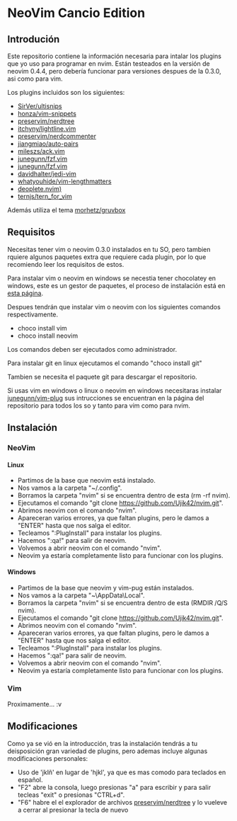 # NeoVim Cancio Edition

## Introdución

Este repositorio contiene la información necesaria para intalar los plugins que
yo uso para programar en nvim. Están testeados en la versión de neovim 0.4.4,
pero debería funcionar para versiones despues de la 0.3.0, asi como para vim.

Los plugins incluidos son los siguientes:
- [SirVer/ultisnips](https://github.com/SirVer/ultisnips)
- [honza/vim-snippets](https://github.com/honza/vim-snippets)
- [preservim/nerdtree](https://github.com/preservim/nerdtree)
- [itchyny/lightline.vim](https://github.com/itchyny/lightline.vim)
- [preservim/nerdcommenter](https://github.com/preservim/nerdcommenter)
- [jiangmiao/auto-pairs](https://github.com/jiangmiao/auto-pairs)
- [mileszs/ack.vim](https://github.com/mileszs/ack.vim)
- [junegunn/fzf.vim](https://github.com/mileszs/ack.vim)
- [junegunn/fzf.vim](https://github.com/junegunn/fzf.vim)
- [davidhalter/jedi-vim](https://github.com/davidhalter/jedi-vim)
- [whatyouhide/vim-lengthmatters](https://github.com/whatyouhide/vim-lengthmatters)
- [deoplete.nvim)](https://github.com/Shougo/deoplete.nvim)
- [ternjs/tern_for_vim](https://github.com/ternjs/tern_for_vim)

Además utiliza el tema [morhetz/gruvbox](https://github.com/morhetz/gruvbox)

## Requisitos

Necesitas tener vim o neovim 0.3.0 instalados en tu SO, pero tambien rquiere 
algunos paquetes extra que requiere cada plugin, por lo que recomiendo leer los
requisitos de estos.

Para instalar vim o neovim en windows se necestia tener chocolatey en windows,
este es un gestor de paquetes, el proceso de instalación está en [esta
página](https://chocolatey.org/install).

Despues tendrán que instalar vim o neovim con los siguientes comandos
respectivamente.
- choco install vim
- choco install neovim

Los comandos deben ser ejecutados como administrador.

Para instalar git en linux ejecutamos el comando "choco install git"

Tambien se necesita el paquete git para descargar el repositorio.

Si usas vim en windows o linux o neovim en windows necesitaras instalar 
[junegunn/vim-plug](https://github.com/junegunn/vim-plug) sus intrucciones se 
encuentran en la página del repositorio para todos los so y tanto para vim como
para nvim.

## Instalación

### NeoVim

#### Linux

- Partimos de la base que neovim está instalado.
- Nos vamos a la carpeta "~/.config".
- Borramos la carpeta "nvim" si se encuentra dentro de esta (rm -rf nvim).
- Ejecutamos el comando "git clone https://github.com/Ujik42/nvim.git".
- Abrimos neovim con el comando "nvim".
- Apareceran varios errores, ya que faltan plugins, pero le damos a "ENTER"
  hasta que nos salga el editor.
- Tecleamos ":PlugInstall" para instalar los plugins.
- Hacemos ":qa!" para salir de neovim.
- Volvemos a abrir neovim con el comando "nvim".
- Neovim ya estaría completamente listo para funcionar con los plugins.

#### Windows

- Partimos de la base que neovim y vim-pug están instalados.
- Nos vamos a la carpeta "~\AppData\Local".
- Borramos la carpeta "nvim" si se encuentra dentro de esta (RMDIR /Q/S nvim).
- Ejecutamos el comando "git clone https://github.com/Ujik42/nvim.git".
- Abrimos neovim con el comando "nvim".
- Apareceran varios errores, ya que faltan plugins, pero le damos a "ENTER"
  hasta que nos salga el editor.
- Tecleamos ":PlugInstall" para instalar los plugins.
- Hacemos ":qa!" para salir de neovim.
- Volvemos a abrir neovim con el comando "nvim".
- Neovim ya estaría completamente listo para funcionar con los plugins.

### Vim

Proximamente... :v

## Modificaciones

Como ya se vió en la introducción, tras la instalación tendrás a tu deisposición
gran variedad de plugins, pero ademas incluye algunas modificaciones personales:

- Uso de 'jklñ' en lugar de 'hjkl', ya que es mas comodo para teclados en
  español.
- "F2" abre la consola, luego presionas "a" para escribir y para salir tecleas
"exit" o presionas "CTRL+d".
- "F6" habre el el explorador de archivos [preservim/nerdtree](https://github.com/preservim/nerdtree)
y lo vueleve a cerrar al presionar la tecla de nuevo
